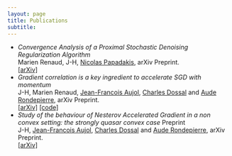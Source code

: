 ```yaml
---
layout: page
title: Publications
subtitle: 
---
```


- *Convergence Analysis of a Proximal Stochastic Denoising Regularization Algorithm*\
  Marien Renaud, J-H, [Nicolas Papadakis](https://www.math.u-bordeaux.fr/~npapadak/), arXiv Preprint.\
  [[arXiv]](https://arxiv.org/abs/2412.08262)
- *Gradient correlation is a key ingredient to accelerate SGD with momentum*\
  J-H, Marien Renaud, [Jean-Francois Aujol](https://www.math.u-bordeaux.fr/~jaujol/), [Charles Dossal](https://perso.math.univ-toulouse.fr/cdossal/) and [Aude Rondepierre](https://perso.math.univ-toulouse.fr/rondepierre/), arXiv Preprint.\
[[arXiv]](https://arxiv.org/abs/2410.07870) [[code]](https://github.com/J-Hermant/Momentum_Stochastic_GD)
- *Study of the behaviour of Nesterov Accelerated Gradient in a non convex setting: the strongly quasar convex case* Preprint\
 J-H, [Jean-Francois Aujol](https://www.math.u-bordeaux.fr/~jaujol/), [Charles Dossal](https://perso.math.univ-toulouse.fr/cdossal/) and [Aude Rondepierre](https://perso.math.univ-toulouse.fr/rondepierre/), arXiv Preprint.\
[[arXiv]](https://arxiv.org/abs/2405.19809)
